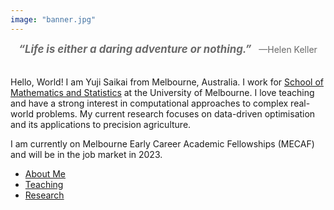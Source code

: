 ```yaml
---
image: "banner.jpg"
---
```


<div style="padding: 0px 0px 20px 0px; text-align: center; color: DimGray">
<span style="font-style: italic; font-size: larger; font-weight: bold; ">
“Life is either a daring adventure or nothing.”
</span>
&nbsp; —Helen Keller
</div>

Hello, World! I am Yuji Saikai from Melbourne, Australia. I work for [School of Mathematics and Statistics](https://ms.unimelb.edu.au) at the University of Melbourne. I love teaching and have a strong interest in computational approaches to complex real-world problems. My current research focuses on data-driven optimisation and its applications to precision agriculture.

I am currently on Melbourne Early Career Academic Fellowships (MECAF) and will be in the job market in 2023.

- [About Me](./about/)
- [Teaching](./teaching/)
- [Research](./research/)

<br />
